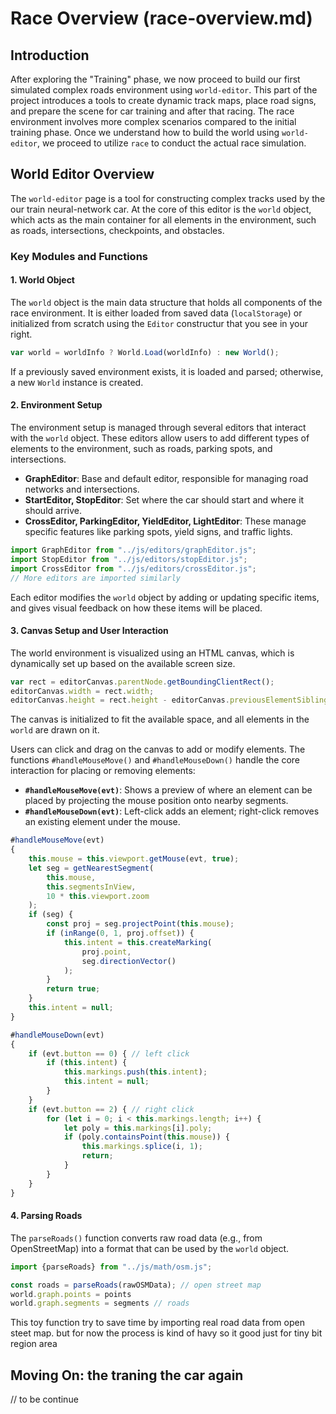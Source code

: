# Race Overview (race-overview.md)

## Introduction

After exploring the "Training" phase, we now proceed to build our first simulated complex roads environment
using `world-editor`. This part of the project introduces a tools to create dynamic track maps, place
road signs, and prepare the scene for car training and after that racing. 
The race environment involves more complex scenarios compared to the initial training phase.
Once we understand how to build the world using `world-editor`, we proceed to utilize `race` to
conduct the actual race simulation.

## World Editor Overview

The `world-editor` page is a tool for constructing complex tracks used by the our train neural-network car. At the core
of this editor is the `world` object, which acts as the main container for all elements in the environment, such as
roads, intersections, checkpoints, and obstacles.

### Key Modules and Functions

#### 1. **World Object**

The `world` object is the main data structure that holds all components of the race environment. It is either loaded
from saved data (`localStorage`) or initialized from scratch using the `Editor` constructur that you see in your right.

```javascript
var world = worldInfo ? World.Load(worldInfo) : new World();
```

If a previously saved environment exists, it is loaded and parsed; otherwise, a new `World` instance is created.

#### 2. **Environment Setup**

The environment setup is managed through several editors that interact with the `world` object. These editors allow
users to add different types of elements to the environment, such as roads, parking spots, and intersections.

- **GraphEditor**: Base and default editor, responsible for managing road networks and intersections.
- **StartEditor, StopEditor**: Set where the car should start and where it should arrive.
- **CrossEditor, ParkingEditor, YieldEditor, LightEditor**: These manage specific features like parking spots, yield
  signs, and traffic lights.

```javascript
import GraphEditor from "../js/editors/graphEditor.js";
import StopEditor from "../js/editors/stopEditor.js";
import CrossEditor from "../js/editors/crossEditor.js";
// More editors are imported similarly
```

Each editor modifies the `world` object by adding or updating specific items, and gives visual feedback on how these
items will be placed.

#### 3. **Canvas Setup and User Interaction**

The world environment is visualized using an HTML canvas, which is dynamically set up based on the available screen
size.

```javascript
var rect = editorCanvas.parentNode.getBoundingClientRect();
editorCanvas.width = rect.width;
editorCanvas.height = rect.height - editorCanvas.previousElementSibling.offsetHeight;
```

The canvas is initialized to fit the available space, and all elements in the `world` are drawn on it.

Users can click and drag on the canvas to add or modify elements. The functions `#handleMouseMove()`
and `#handleMouseDown()` handle the core interaction for placing or removing elements:

- **`#handleMouseMove(evt)`**: Shows a preview of where an element can be placed by projecting the mouse position onto
  nearby segments.
- **`#handleMouseDown(evt)`**: Left-click adds an element; right-click removes an existing element under the mouse.

```javascript
#handleMouseMove(evt)
{
    this.mouse = this.viewport.getMouse(evt, true);
    let seg = getNearestSegment(
        this.mouse,
        this.segmentsInView,
        10 * this.viewport.zoom
    );
    if (seg) {
        const proj = seg.projectPoint(this.mouse);
        if (inRange(0, 1, proj.offset)) {
            this.intent = this.createMarking(
                proj.point,
                seg.directionVector()
            );
        }
        return true;
    }
    this.intent = null;
}

#handleMouseDown(evt)
{
    if (evt.button == 0) { // left click
        if (this.intent) {
            this.markings.push(this.intent);
            this.intent = null;
        }
    }
    if (evt.button == 2) { // right click
        for (let i = 0; i < this.markings.length; i++) {
            let poly = this.markings[i].poly;
            if (poly.containsPoint(this.mouse)) {
                this.markings.splice(i, 1);
                return;
            }
        }
    }
}
```

#### 4. **Parsing Roads**

The `parseRoads()` function converts raw road data (e.g., from OpenStreetMap) into a format that can be used by
the `world` object.

```javascript
import {parseRoads} from "../js/math/osm.js";

const roads = parseRoads(rawOSMData); // open street map
world.graph.points = points
world.graph.segments = segments // roads
```

This toy function try to save time by importing real road data from open steet map. but for now the process is kind of
havy so it good just for tiny bit region area

## Moving On: the traning the car again

// to be continue
